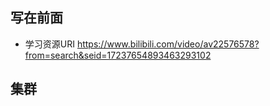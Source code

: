  ## 写在前面
 
 - 学习资源URI
 https://www.bilibili.com/video/av22576578?from=search&seid=17237654893463293102
 
 ## 集群
 